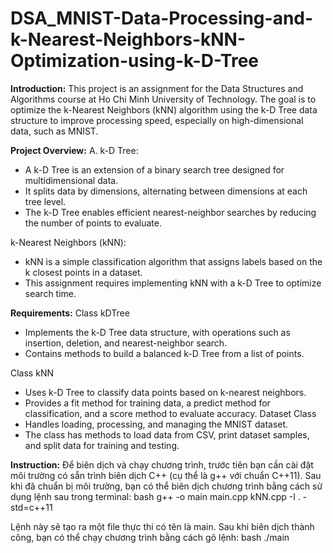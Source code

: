# DSA_MNIST-Data-Processing-and-k-Nearest-Neighbors-kNN-Optimization-using-k-D-Tree

**Introduction:**
This project is an assignment for the Data Structures and Algorithms course at Ho Chi Minh University of Technology. The goal is to optimize the k-Nearest Neighbors (kNN) algorithm using the k-D Tree data structure to improve processing speed, especially on high-dimensional data, such as MNIST.


**Project Overview:**
A. k-D Tree:
+ A k-D Tree is an extension of a binary search tree designed for multidimensional data.
+ It splits data by dimensions, alternating between dimensions at each tree level.
+ The k-D Tree enables efficient nearest-neighbor searches by reducing the number of points to evaluate.
  
k-Nearest Neighbors (kNN):
+ kNN is a simple classification algorithm that assigns labels based on the k closest points in a dataset.
+ This assignment requires implementing kNN with a k-D Tree to optimize search time.

**Requirements:**
Class kDTree
+ Implements the k-D Tree data structure, with operations such as insertion, deletion, and nearest-neighbor search.
+ Contains methods to build a balanced k-D Tree from a list of points.

Class kNN
+ Uses k-D Tree to classify data points based on k-nearest neighbors.
+ Provides a fit method for training data, a predict method for classification, and a score method to evaluate accuracy.
Dataset Class
+ Handles loading, processing, and managing the MNIST dataset.
+ The class has methods to load data from CSV, print dataset samples, and split data for training and testing.

**Instruction:**
Để biên dịch và chạy chương trình, trước tiên bạn cần cài đặt môi trường có sẵn trình biên dịch C++ (cụ thể là g++ với chuẩn C++11). Sau khi đã chuẩn bị môi trường, bạn có thể biên dịch chương trình bằng cách sử dụng lệnh sau trong terminal:
bash
g++ -o main main.cpp kNN.cpp -I . -std=c++11

Lệnh này sẽ tạo ra một file thực thi có tên là main. Sau khi biên dịch thành công, bạn có thể chạy chương trình bằng cách gõ lệnh:
bash
./main
